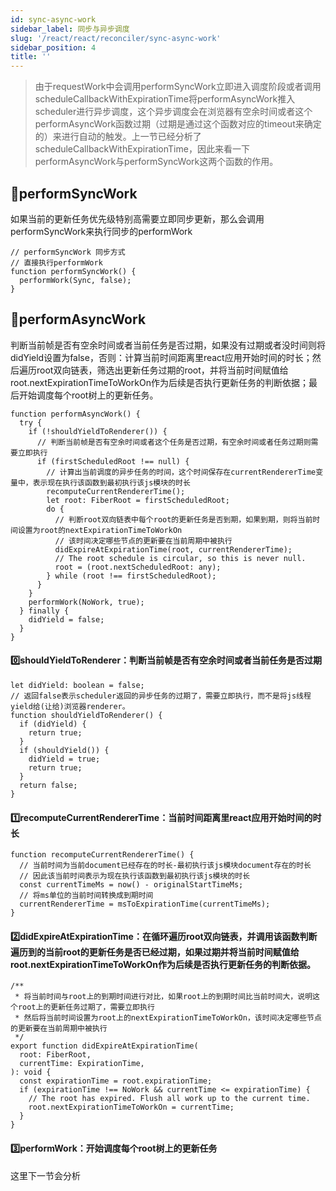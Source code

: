```yaml
---
id: sync-async-work
sidebar_label: 同步与异步调度
slug: '/react/react/reconciler/sync-async-work'
sidebar_position: 4
title: ''
---
```


> 由于requestWork中会调用performSyncWork立即进入调度阶段或者调用scheduleCallbackWithExpirationTime将performAsyncWork推入scheduler进行异步调度，这个异步调度会在浏览器有空余时间或者这个performAsyncWork函数过期（过期是通过这个函数对应的timeout来确定的）来进行自动的触发。上一节已经分析了scheduleCallbackWithExpirationTime，因此来看一下performAsyncWork与performSyncWork这两个函数的作用。

## 🌳performSyncWork
如果当前的更新任务优先级特别高需要立即同步更新，那么会调用performSyncWork来执行同步的performWork
```
// performSyncWork 同步方式
// 直接执行performWork
function performSyncWork() {
  performWork(Sync, false);
}
```

## 🌳performAsyncWork
判断当前帧是否有空余时间或者当前任务是否过期，如果没有过期或者没时间则将didYield设置为false，否则：计算当前时间距离里react应用开始时间的时长；然后遍历root双向链表，筛选出更新任务过期的root，并将当前时间赋值给root.nextExpirationTimeToWorkOn作为后续是否执行更新任务的判断依据；最后开始调度每个root树上的更新任务。
```
function performAsyncWork() {
  try {
    if (!shouldYieldToRenderer()) {
      // 判断当前帧是否有空余时间或者这个任务是否过期，有空余时间或者任务过期则需要立即执行
      if (firstScheduledRoot !== null) {
        // 计算出当前调度的异步任务的时间，这个时间保存在currentRendererTime变量中，表示现在执行该函数到最初执行该js模块的时长
        recomputeCurrentRendererTime();
        let root: FiberRoot = firstScheduledRoot;
        do {
          // 判断root双向链表中每个root的更新任务是否到期，如果到期，则将当前时间设置为root的nextExpirationTimeToWorkOn
          // 该时间决定哪些节点的更新要在当前周期中被执行
          didExpireAtExpirationTime(root, currentRendererTime);
          // The root schedule is circular, so this is never null.
          root = (root.nextScheduledRoot: any);
        } while (root !== firstScheduledRoot);
      }
    }
    performWork(NoWork, true);
  } finally {
    didYield = false;
  }
}
```

#### 0️⃣shouldYieldToRenderer：判断当前帧是否有空余时间或者当前任务是否过期
```
let didYield: boolean = false;
// 返回false表示scheduler返回的异步任务的过期了，需要立即执行，而不是将js线程yield给(让给)浏览器renderer。
function shouldYieldToRenderer() {
  if (didYield) {
    return true;
  }
  if (shouldYield()) {
    didYield = true;
    return true;
  }
  return false;
}
```

#### 1️⃣recomputeCurrentRendererTime：当前时间距离里react应用开始时间的时长

```
function recomputeCurrentRendererTime() {
  // 当前时间为当前document已经存在的时长-最初执行该js模块document存在的时长
  // 因此该当前时间表示为现在执行该函数到最初执行该js模块的时长
  const currentTimeMs = now() - originalStartTimeMs;
  // 将ms单位的当前时间转换成到期时间
  currentRendererTime = msToExpirationTime(currentTimeMs);
}
```

#### 2️⃣didExpireAtExpirationTime：在循环遍历root双向链表，并调用该函数判断遍历到的当前root的更新任务是否已经过期，如果过期并将当前时间赋值给root.nextExpirationTimeToWorkOn作为后续是否执行更新任务的判断依据。

```
/**
 * 将当前时间与root上的到期时间进行对比，如果root上的到期时间比当前时间大，说明这个root上的更新任务过期了，需要立即执行
 * 然后将当前时间设置为root上的nextExpirationTimeToWorkOn，该时间决定哪些节点的更新要在当前周期中被执行
 */
export function didExpireAtExpirationTime(
  root: FiberRoot,
  currentTime: ExpirationTime,
): void {
  const expirationTime = root.expirationTime;
  if (expirationTime !== NoWork && currentTime <= expirationTime) {
    // The root has expired. Flush all work up to the current time.
    root.nextExpirationTimeToWorkOn = currentTime;
  }
}
```

#### 3️⃣performWork：开始调度每个root树上的更新任务
这里下一节会分析